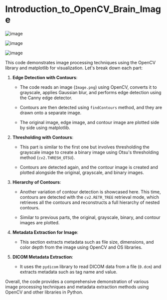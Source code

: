 # Introduction_to_OpenCV_Brain_Image

![image](https://github.com/TITHI-KHAN/Introduction_to_OpenCV_Brain_Image/assets/65033964/e1d0c6f1-546a-47d7-8fa4-968d79b03e5c)

![image](https://github.com/TITHI-KHAN/Introduction_to_OpenCV_Brain_Image/assets/65033964/b7d2572f-b480-4b4e-b95c-f43d6da037a7)

![image](https://github.com/TITHI-KHAN/Introduction_to_OpenCV_Brain_Image/assets/65033964/abcf9b57-6483-4f91-952f-31e2c995bbd6)

This code demonstrates image processing techniques using the OpenCV library and matplotlib for visualization. Let's break down each part:

1. **Edge Detection with Contours**:

   - The code reads an image (`Image.png`) using OpenCV, converts it to grayscale, applies Gaussian blur, and performs edge detection using the Canny edge detector.

   - Contours are then detected using `findContours` method, and they are drawn onto a separate image.

   - The original image, edge image, and contour image are plotted side by side using matplotlib.

3. **Thresholding with Contours**:

   - This part is similar to the first one but involves thresholding the grayscale image to create a binary image using Otsu's thresholding method (`cv2.THRESH_OTSU`).

   - Contours are detected again, and the contour image is created and plotted alongside the original, grayscale, and binary images.

5. **Hierarchy of Contours**:

   - Another variation of contour detection is showcased here. This time, contours are detected with the `cv2.RETR_TREE` retrieval mode, which retrieves all the contours and reconstructs a full hierarchy of nested contours.

    - Similar to previous parts, the original, grayscale, binary, and contour images are plotted.

7. **Metadata Extraction for Image**:

    - This section extracts metadata such as file size, dimensions, and color depth from the image using OpenCV and OS libraries.

9. **DICOM Metadata Extraction**:

   - It uses the `pydicom` library to read DICOM data from a file (`0.dcm`) and extracts metadata such as tag name and value.

Overall, the code provides a comprehensive demonstration of various image processing techniques and metadata extraction methods using OpenCV and other libraries in Python.
